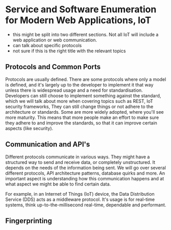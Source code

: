 # Service and Software Enumeration for Modern Web Applications, IoT

- this might be split into two different sections. Not all IoT will include a web application or web communication. 
- can talk about specific protocols
- not sure if this is the right title with the relevant topics

## Protocols and Common Ports

Protocols are usually defined. There are some protocols where only a model is defined, and it's largely up to the developer to implement it that way unless there is widespread usage and a need for standardisation. Developers can still choose to implement something against the standard, which we will talk about more when covering topics such as REST, IoT  security frameworks, They can still change things or not adhere to the architecture or standards. Some are more widely adopted, where you'll see more maturity. This means that more people make an effort to make sure they adhere to and improve the standards, so that it can improve certain aspects (like security).


## Communication and API's

Different protocols communicate in various ways. They might have a structured way to send and receive data, or completely unstructured. It depends on the needs of the information being sent. We will go over several different protocols, API architecture patterns, database quirks and more. An important aspect is understanding how this communication happens and at what aspect we might be able to find certain data.

For example, in an Internet of Things (IoT) device, the Data Distribution Service (DDS) acts as a middleware protocol. It's usage is for real-time systems, think up-to-the-millisecond real-time, dependable and performant.


## Fingerprinting